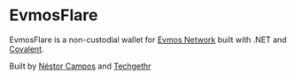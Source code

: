 # EvmosFlare

EvmosFlare is a non-custodial wallet for [Evmos Network](https://evmos.org/) built with .NET and [Covalent](https://www.covalenthq.com/).

Built by [Néstor Campos](https://www.linkedin.com/in/nescampos/) and [Techgethr](https://techgethr.com/)

